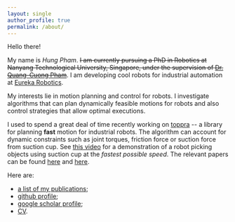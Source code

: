 ```yaml
---
layout: single
author_profile: true
permalink: /about/
---
```


Hello there!

My name is *Hung Pham*.  ~~I am currently pursuing a PhD in Robotics
at Nanyang Technological University, Singapore, under the supervision
of [Dr. Quang-Cuong Pham][1]~~. I am developing cool robots for
industrial automation at [Eureka
Robotics](https://www.therobotreport.com/archimedes-robot-eureka-robotics-human-like-grip/).

My interests lie in motion planning and control for robots. I
investigate algorithms that can plan dynamically feasible motions for
robots and also control strategies that allow optimal executions.

I used to spend a great deal of time recently working on
[toppra](https://github.com/hungpham2511/toppra) -- a library for
planning **fast** motion for industrial robots. The algorithm can
account for dynamic constraints such as joint torques, friction force
or suction force from suction cup. See [this
video](https://www.youtube.com/watch?v=b9H-zOYWLbY) for a
demonstration of a robot picking objects using suction cup at the
*fastest possible speed*. The relevant papers can be found [here][5]
and [here](https://arxiv.org/abs/1809.03151).


Here are:
- [a list of my publications](/research);
- [github profile](https://github.com/hungpham2511);
- [google scholar profile](https://scholar.google.com/citations?user=dszBAKsAAAAJ&hl=en);
- [CV](https://github.com/hungpham2511/hungpham2511.github.io/raw/master/assets/cv_hungpham.pdf).

[1]: http://www.ntu.edu.sg/home/cuong/
[2]: https://en.wikipedia.org/wiki/Reinforcement_learning
[3]: {{site.url}}/research
[4]: {{site.url}}/software
[5]: https://arxiv.org/abs/1707.07239




